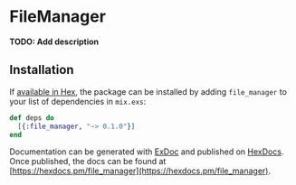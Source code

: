 # FileManager

**TODO: Add description**

## Installation

If [available in Hex](https://hex.pm/docs/publish), the package can be installed
by adding `file_manager` to your list of dependencies in `mix.exs`:

```elixir
def deps do
  [{:file_manager, "~> 0.1.0"}]
end
```

Documentation can be generated with [ExDoc](https://github.com/elixir-lang/ex_doc)
and published on [HexDocs](https://hexdocs.pm). Once published, the docs can
be found at [https://hexdocs.pm/file_manager](https://hexdocs.pm/file_manager).

